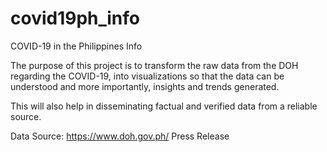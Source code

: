 # covid19ph_info
COVID-19 in the Philippines Info

The purpose of this project is to transform the raw data from the DOH regarding the COVID-19, into visualizations so that the data can be understood and more importantly, insights and trends generated.

This will also help in disseminating factual and verified data from a reliable source.


Data Source: https://www.doh.gov.ph/ Press Release

